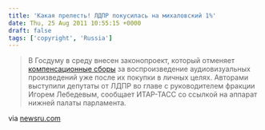 ```yaml
---
title: 'Какая прелесть! ЛДПР покусилась на михаловский 1%'
date: Thu, 25 Aug 2011 10:55:15 +0000
draft: false
tags: ['copyright', 'Russia']
---
```


> В Госдуму в среду внесен законопроект, который отменяет [компенсационные сборы](http://www.newsru.com/cinema/15oct2010/nikita1proc.html) за воспроизведение аудиовизуальных произведений уже после их покупки в личных целях. Авторами выступили депутаты от ЛДПР во главе с руководителем фракции Игорем Лебедевым, сообщает ИТАР-ТАСС со ссылкой на аппарат нижней палаты парламента.

via [newsru.com](http://www.newsru.com/cinema/24aug2011/no1proc.html)